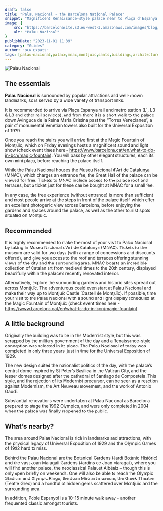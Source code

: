 ```yaml
---
draft: false
title: "Palau Nacional - the Barcelona National Palace"
snippet: "Magnificent Renaissance-style palace near to Plaça d'Espanya in Barcelona."
image: {
    src: "https://barcelonasite.s3.eu-west-3.amazonaws.com/images/blog/6fd7841a-76ce-4d63-9abd-beae05c5cd5a/palau-nacional-435154c4.jpg",
    alt: "Palau Nacional"
}
publishDate: "2023-11-01 11:39"
category: "Guides"
author: "BCN Expats"
tags: [palau-nacional,palace,mnac,montjuic,sants,buildings,architecture]
---
```


![Palau Nacional](https://barcelonasite.s3.eu-west-3.amazonaws.com/images/blog/6fd7841a-76ce-4d63-9abd-beae05c5cd5a/palau-nacional-435154c4.jpg)

## The essentials

**Palau Nacional** is surrounded by popular attractions and well-known landmarks, so is served by a wide variety of transport links.

It is recommended to arrive via Plaça Espanya rail and metro station (L1, L3 & L8 and other rail services), and from there it is a short walk to the palace down Avinguda de la Reina Maria Cristina past the “Torres Venecianes”, a pair of monumental Venetian towers also built for the Universal Exposition of 1929.

Once you reach the stairs you will arrive first at the Magic Fountain of Montjuïc, which on Friday evenings hosts a magnificent sound and light show (check event times here - https://www.barcelona.cat/en/what-to-do-in-bcn/magic-fountain). You will pass by other elegant structures, each its own mini plaça, before reaching the palace itself.

While the Palau Nacional houses the Museu Nacional d'Art de Catalunya (MNAC), which charges an entrance fee, the Great Hall of the palace can be viewed for free. Tickets to MNAC include access to the palace roof and terraces, but a ticket just for these can be bought at MNAC for a small fee.

In any case, the free experience (without entrance) is more than sufficient and most people arrive at the steps in front of the palace itself, which offer an excellent photogenic view across Barcelona, before enjoying the gardens and spaces around the palace, as well as the other tourist spots situated on Montjuïc.


## Recommended

It is highly recommended to make the most of your visit to Palau Nacional by taking in Museu Nacional d'Art de Catalunya (MNAC). Tickets to the museum are valid for two days (with a range of concessions and discounts offered), and give you access to the roof and terraces offering stunning views of the city and the surrounding area. MNAC boasts an incredible collection of Catalan art from medieval times to the 20th century, displayed beautifully within the palace’s recently renovated interior.

Alternatively, explore the surrounding gardens and historic sites spread out across Montjuïc. The adventurous could even start at Palau Nacional and make their way up to Montjuïc Castle (Castell de Montjuïc).
If possible, time your visit to the Palau Nacional with a sound and light display scheduled at the Magic Fountain of Montjuïc (check event times here - https://www.barcelona.cat/en/what-to-do-in-bcn/magic-fountain).

## A little background

Originally the building was to be in the Modernist style, but this was scrapped by the military government of the day and a Renaissance-style conception was selected in its place. The Palau Nacional of today was completed in only three years, just in time for the Universal Exposition of 1929.

The new design suited the nationalist politics of the day, with the palace’s central dome inspired by St Peter’s Basilica in the Vatican City, and the lesser domes designed after the cathedral of Santiago de Compostela. This style, and the rejection of its Modernist precursor, can be seen as a reaction against Modernism, the Art Nouveau movement, and the work of Antonio Gaudí.

Substantial renovations were undertaken at Palau Nacional as Barcelona prepared to stage the 1992 Olympics, and were only completed in 2004 when the palace was finally reopened to the public.

## What’s nearby?

The area around Palau Nacional is rich in landmarks and attractions, with the physical legacy of Universal Exposition of 1929 and the Olympic Games of 1992 hard to miss.

Behind the Palau Nacional are the Botanical Gardens (Jardí Botànic Històric) and the vast Joan Maragall Gardens (Jardins de Joan Maragall), where you will find another palace, the neoclassical Palauet Albéniz – though this is only open briefly on weekends. One will also be able to reach the Olympic Stadium and Olympic Rings, the Joan Miró art museum, the Greek Theatre (Teatre Grec) and a handful of hidden gems scattered over Montjuïc and the surrounding area.

In addition, Poble Espanyol is a 10-15 minute walk away - another frequented classic amongst tourists.
